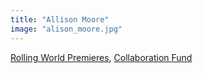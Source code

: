 ```yaml
---
title: "Allison Moore"
image: "alison_moore.jpg"
---
```


[Rolling World Premieres](/programs/rolling-world-premieres), [Collaboration Fund](/programs/collaboration-fund)

